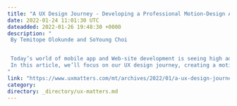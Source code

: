 ```yaml
---
title: "A UX Design Journey - Developing a Professional Motion-Design App for Smartphones and Tablets"
date: 2022-01-24 11:01:30 UTC
dateadded: 2022-01-26 19:48:30 +0000
description: "
 By Temitope Olokunde and SoYoung Choi 


 Today’s world of mobile app and Web-site development is seeing high adoption of UX design and research, from planning to product launch. UX design is a human-first approach to product design and sets the tone for app development, keeping the focus on satisfying your users. Whether you’re designing physical or digital products, your goal is to create useful, easy-to-use products that provide a great experience to the users who interact with them. Those everyday interactions should be enjoyable and accessible to all users. Throughout your design process, it’s important to closely integrate your UX and UI design efforts. UI design focuses on the look and feel, the aesthetic experience of a product, including its fonts, colors, visual affordances for interaction such as buttons, and page layouts. 
 In this article, we’ll focus on our UX design journey, creating a motion-design app for smartphones and tablets. A unique feature of this app is its platform: The use of smartphones and tablets for professional motion design is not common. Designers typically create motion designs using applications on desktop computers. Read More 
"
link: "https://www.uxmatters.com/mt/archives/2022/01/a-ux-design-journey-developing-a-professional-motion-design-app-for-smartphones-and-tablets.php"
category:
directory: _directory/ux-matters.md
---
```

